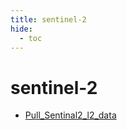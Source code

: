 ```yaml
---
title: sentinel-2
hide:
  - toc
---
```


# sentinel-2

- [Pull_Sentinal2_l2_data](https://cu-esiil.github.io/data-library/Pull_Sentinal2_l2_data/)  
  <small></small>